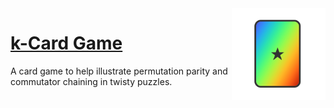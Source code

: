 <img src="https://raw.githubusercontent.com/masonhorne/k-Card-Game/main/logo.png?sanitize=true" alt="k-Card Game logo" width="150" align="right">

<h1><a href="https://masonhorne.github.io/k-Card-Game/">k-Card Game</a></h1>

A card game to help illustrate permutation parity and commutator chaining in twisty puzzles.